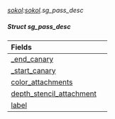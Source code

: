 _[sokol](../../modules/sokol/sokol-module.md):[sokol](../../modules/sokol/sokol-module.md).sg\_pass\_desc_
##### Struct sg\_pass\_desc

| Fields | |
|:---|:---|
| [\_end\_canary](sokol-sg_pass_desc-_end_canary.md) |  |
| [\_start\_canary](sokol-sg_pass_desc-_start_canary.md) |  |
| [color\_attachments](sokol-sg_pass_desc-color_attachments.md) |  |
| [depth\_stencil\_attachment](sokol-sg_pass_desc-depth_stencil_attachment.md) |  |
| [label](sokol-sg_pass_desc-label.md) |  |
